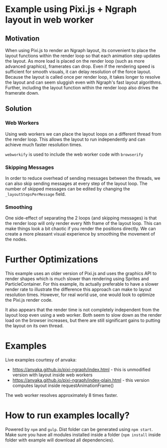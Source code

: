 # Example using Pixi.js + Ngraph layout in web worker

## Motivation
When using Pixi.js to render an Ngraph layout, its convenient to place the layout functions within the render loop so that each animation step updates the layout. As more load is placed on the render loop (such as more advanced graphics), framerates can drop. Even if the rendering speed is sufficient for smooth visuals, it can delay resolution of the force layout. Because the layout is called once per render loop, it takes longer to resolve the layout and can seem sluggish even with Ngraph's fast layout algorithms. Further, including the layout function within the render loop also drives the framerate down.

## Solution
### Web Workers
Using web workers we can place the layout loops on a different thread from the render loop. This allows the layout to run independently and can achieve much faster resolution times. 

`webworkify` is used to include the web worker code with `browserify`

### Skipping Messages
In order to reduce overhead of sending messages between the threads, we can also skip sending messages at every step of the layout loop. The number of skipped messages can be edited by changing the `_layoutStepsPerMessage` field.

### Smoothing
One side-effect of separating the 2 loops (and skipping messages) is that the render loop will only render every Nth frame of the layout loop. This can make things look a bit chaotic if you render the positions directly. We can create a more pleasant visual experience by smoothing the movement of the nodes.

# Further Optimizations
This example uses an older version of Pixi.js and uses the graphics API to render shapes which is much slower than rendering using Sprites and ParticleContainer. For this example, its actually preferable to have a slower render rate to illustrate the difference this approach can make to layout resolution times. However, for real world use, one would look to optimize the Pixi.js render code. 

It also appears that the render time is not completely independent from the layout loop even using a web worker. Both seem to slow down as the render load on the browser increases, but there are still significant gains to putting the layout on its own thread.  

# Examples
Live examples courtesy of anvaka:
* https://anvaka.github.io/pixi-ngraph/index.html - this is unmodified version with layout inside web workers
* https://anvaka.github.io/pixi-ngraph/index-plain.html - this version computes layout inside requestAnimationFrame()

The web worker resolves approximately 8 times faster.

# How to run examples locally?
Powered by `npm` and `gulp`.  Dist folder can be generated using `npm start`. Make sure you have all modules installed inside a folder (`npm install` inside folder with example will download all dependencies). 
